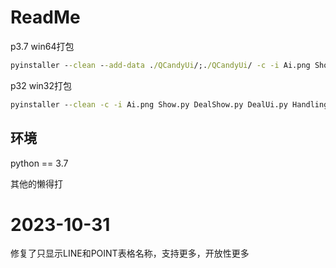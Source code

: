 # ReadMe
p3.7 win64打包
```cmd
pyinstaller --clean --add-data ./QCandyUi/;./QCandyUi/ -c -i Ai.png Show.py DealShow.py DealUi.py Handling.py MdbController.py EclController.py Populate.py ShowUntil.py UntilConfig.py
```
p32 win32打包
```cmd
pyinstaller --clean -c -i Ai.png Show.py DealShow.py DealUi.py Handling.py  MdbController.py EclController.py Populate.py ShowUntil.py UntilConfig.py
```

## 环境
python == 3.7

其他的懒得打

# 2023-10-31
修复了只显示LINE和POINT表格名称，支持更多，开放性更多